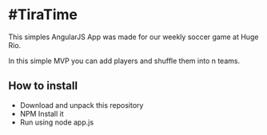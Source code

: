 #TiraTime
========

This simples AngularJS App was made for our weekly soccer game at Huge Rio.

In this simple MVP you can add players and shuffle them into n teams.

## How to install
* Download and unpack this repository
* NPM Install it
* Run using node app.js
